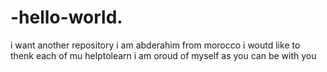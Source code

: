 # -hello-world.
i want another repository
i am abderahim 
from morocco 
i woutd like to thenk each of mu helptolearn
i am oroud of myself as you can be with you
